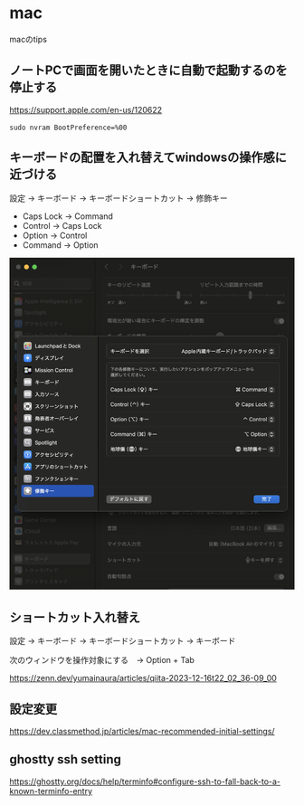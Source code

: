 # mac

macのtips

## ノートPCで画面を開いたときに自動で起動するのを停止する

<https://support.apple.com/en-us/120622>

```shell
sudo nvram BootPreference=%00
```

## キーボードの配置を入れ替えてwindowsの操作感に近づける

設定 -> キーボード -> キーボードショートカット -> 修飾キー

- Caps Lock -> Command
- Control -> Caps Lock
- Option -> Control
- Command -> Option

![key_remap](./pic/key_remap.png)

## ショートカット入れ替え

設定 -> キーボード -> キーボードショートカット -> キーボード

次のウィンドウを操作対象にする　-> Option + Tab

<https://zenn.dev/yumainaura/articles/qiita-2023-12-16t22_02_36-09_00>



## 設定変更

<https://dev.classmethod.jp/articles/mac-recommended-initial-settings/>

## ghostty ssh setting

<https://ghostty.org/docs/help/terminfo#configure-ssh-to-fall-back-to-a-known-terminfo-entry>
